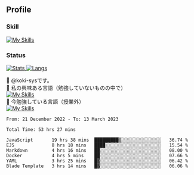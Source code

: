 ## Profile
### Skill
[![My Skills](https://skillicons.dev/icons?i=html,css,javascript,php,java,nodejs,react,bootstrap,docker,laravel,git,github,githubactions,materialui&theme=dark)](https://skillicons.dev)<br>
### Status
[![Stats](https://github-readme-stats.vercel.app/api?username=koki-sys&count_private=true&show_icons=true)
![Langs](https://github-readme-stats.vercel.app/api/top-langs/?username=koki-sys&layout=compact)](https://github.com/koki-sys)

👋 @koki-sysです。<br/>
👀 私の興味ある言語（勉強していないものの中で）<br/>
[![My Skills](https://skillicons.dev/icons?i=golang,gin&theme=dark)](https://skillicons.dev)<br/>
🌱 今勉強している言語（授業外）<br/>
[![My Skills](https://skillicons.dev/icons?i=typescript,react&theme=dark)](https://skillicons.dev)


<!---
koki-sys/koki-sys is a ✨ special ✨ repository because its `README.md` (this file) appears on your GitHub profile.
You can click the Preview link to take a look at your changes.
--->

<!--START_SECTION:waka-->

```text
From: 21 December 2022 - To: 13 March 2023

Total Time: 53 hrs 27 mins

JavaScript       19 hrs 38 mins  █████████▒░░░░░░░░░░░░░░░   36.74 %
EJS              8 hrs 18 mins   ████░░░░░░░░░░░░░░░░░░░░░   15.54 %
Markdown         4 hrs 16 mins   ██░░░░░░░░░░░░░░░░░░░░░░░   08.00 %
Docker           4 hrs 5 mins    ██░░░░░░░░░░░░░░░░░░░░░░░   07.66 %
YAML             3 hrs 25 mins   █▓░░░░░░░░░░░░░░░░░░░░░░░   06.42 %
Blade Template   3 hrs 14 mins   █▓░░░░░░░░░░░░░░░░░░░░░░░   06.06 %
```

<!--END_SECTION:waka-->
